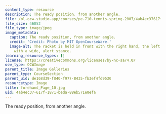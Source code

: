 ```yaml
---
content_type: resource
description: The ready position, from another angle.
file: /ol-ocw-studio-app/courses/pe-710-tennis-spring-2007/4ab4ec37617f1871beda88eb571e0efa_forehand_Page_10.jpg
file_size: 46852
file_type: image/jpeg
image_metadata:
  caption: The ready position, from another angle.
  credit: 'Credit: Photo by MIT OpenCourseWare.'
  image-alt: The racket is held in front with the right hand, the left hand steadying,
    with a wide, alert stance.
learning_resource_types: []
license: https://creativecommons.org/licenses/by-nc-sa/4.0/
ocw_type: OCWImage
parent_title: Image Galleries
parent_type: CourseSection
parent_uid: de168d39-f840-f977-8435-fb3ef4fd9530
resourcetype: Image
title: forehand_Page_10.jpg
uid: 4ab4ec37-617f-1871-beda-88eb571e0efa
---
```

The ready position, from another angle.